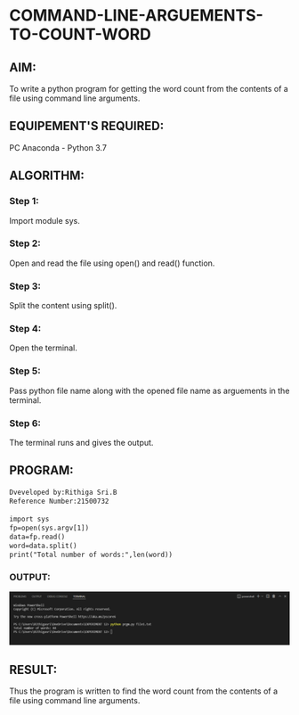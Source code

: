 # COMMAND-LINE-ARGUEMENTS-TO-COUNT-WORD
## AIM:
To write a python program for getting the word count from the contents of a file using command line arguments.
## EQUIPEMENT'S REQUIRED: 
PC
Anaconda - Python 3.7
## ALGORITHM: 
### Step 1:
Import module sys.
### Step 2:
Open and read the file using open() and read() function. 
### Step 3: 
Split the content using split().
### Step 4:  
Open the terminal.
### Step 5: 
Pass python file name along with the opened file name as arguements in the terminal.
### Step 6: 
The terminal runs and gives the output.
## PROGRAM:
```
Dveveloped by:Rithiga Sri.B
Reference Number:21500732

import sys
fp=open(sys.argv[1])
data=fp.read()
word=data.split()
print("Total number of words:",len(word))
```
### OUTPUT:
![output](./output.png)

## RESULT:
Thus the program is written to find the word count from the contents of a file using command line arguments.
